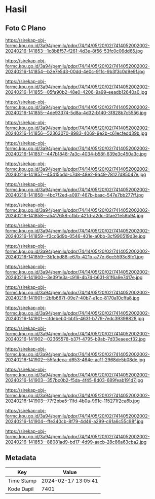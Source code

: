 # Hasil

## Foto C Plano

https://sirekap-obj-formc.kpu.go.id/3a94/pemilu/pdpr/74/14/05/20/02/7414052002002-20240216-141853--1c8b8f57-f261-4d3e-8f56-53fc0c06dd65.jpg

https://sirekap-obj-formc.kpu.go.id/3a94/pemilu/pdpr/74/14/05/20/02/7414052002002-20240216-141854--b2e7e5d3-00dd-4e0c-911c-9b3f3c0d9e9f.jpg

https://sirekap-obj-formc.kpu.go.id/3a94/pemilu/pdpr/74/14/05/20/02/7414052002002-20240216-141855--05fa90b2-48e0-4206-9a99-eeadb12640a0.jpg

https://sirekap-obj-formc.kpu.go.id/3a94/pemilu/pdpr/74/14/05/20/02/7414052002002-20240216-141855--4de93374-5d8a-4d32-b140-3f828b7c5556.jpg

https://sirekap-obj-formc.kpu.go.id/3a94/pemilu/pdpr/74/14/05/20/02/7414052002002-20240216-141856--52363070-8983-4069-9e2b-c61ecfedd39b.jpg

https://sirekap-obj-formc.kpu.go.id/3a94/pemilu/pdpr/74/14/05/20/02/7414052002002-20240216-141857--447b1848-7a3c-4034-b58f-639e3c450a3c.jpg

https://sirekap-obj-formc.kpu.go.id/3a94/pemilu/pdpr/74/14/05/20/02/7414052002002-20240216-141857--45415bdd-c7d8-48e2-9a49-78127d85047e.jpg

https://sirekap-obj-formc.kpu.go.id/3a94/pemilu/pdpr/74/14/05/20/02/7414052002002-20240216-141858--4bc7f2ed-a097-467b-baac-547e7bb277ff.jpg

https://sirekap-obj-formc.kpu.go.id/3a94/pemilu/pdpr/74/14/05/20/02/7414052002002-20240216-141858--a5417658-cfbb-421d-a2dc-0fae21e58b94.jpg

https://sirekap-obj-formc.kpu.go.id/3a94/pemilu/pdpr/74/14/05/20/02/7414052002002-20240216-141859--f3cc6d9b-0546-401e-a0bb-3cf990519d3e.jpg

https://sirekap-obj-formc.kpu.go.id/3a94/pemilu/pdpr/74/14/05/20/02/7414052002002-20240216-141859--3b1cbd88-e67b-421b-a77e-6ec5593c8fc1.jpg

https://sirekap-obj-formc.kpu.go.id/3a94/pemilu/pdpr/74/14/05/20/02/7414052002002-20240216-141900--3e391e3a-c918-4b74-b631-81f6a9e7417e.jpg

https://sirekap-obj-formc.kpu.go.id/3a94/pemilu/pdpr/74/14/05/20/02/7414052002002-20240216-141901--2bfb667f-09e7-40b7-a1cc-8170a10cffa8.jpg

https://sirekap-obj-formc.kpu.go.id/3a94/pemilu/pdpr/74/14/05/20/02/7414052002002-20240216-141901--cfdebeb0-bbf5-463f-b779-7edc39398828.jpg

https://sirekap-obj-formc.kpu.go.id/3a94/pemilu/pdpr/74/14/05/20/02/7414052002002-20240216-141902--02365578-b37f-4795-b9ab-7d33eaeecf32.jpg

https://sirekap-obj-formc.kpu.go.id/3a94/pemilu/pdpr/74/14/05/20/02/7414052002002-20240216-141902--55fadeca-d653-464e-ac1f-2968de5b08de.jpg

https://sirekap-obj-formc.kpu.go.id/3a94/pemilu/pdpr/74/14/05/20/02/7414052002002-20240216-141903--357bc0b2-f5da-4f45-8d03-689feab191d7.jpg

https://sirekap-obj-formc.kpu.go.id/3a94/pemilu/pdpr/74/14/05/20/02/7414052002002-20240216-141903--77f2bba5-11fd-4b0a-991c-115271f2ca6b.jpg

https://sirekap-obj-formc.kpu.go.id/3a94/pemilu/pdpr/74/14/05/20/02/7414052002002-20240216-141904--ffe340cb-8f79-4d46-a299-c61a6c55c98f.jpg

https://sirekap-obj-formc.kpu.go.id/3a94/pemilu/pdpr/74/14/05/20/02/7414052002002-20240216-141853--88081ad9-bd17-4d99-aacb-28c86a63cba2.jpg


## Metadata

| Key        | Value               |
| ---------- | ------------------- |
| Time Stamp | 2024-02-17 13:05:41 |
| Kode Dapil | 7401                |



